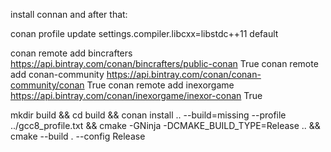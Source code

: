 install connan and after that: 

conan profile update settings.compiler.libcxx=libstdc++11 default

conan remote add bincrafters https://api.bintray.com/conan/bincrafters/public-conan True 
conan remote add conan-community https://api.bintray.com/conan/conan-community/conan True 
conan remote add inexorgame https://api.bintray.com/conan/inexorgame/inexor-conan True 

mkdir build && cd build && conan install .. --build=missing --profile ../gcc8_profile.txt && cmake -GNinja -DCMAKE_BUILD_TYPE=Release .. && cmake --build .  --config Release 
